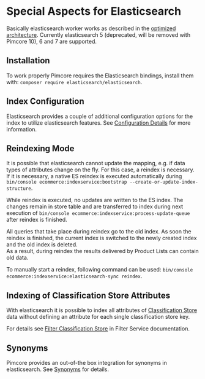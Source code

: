 # Special Aspects for Elasticsearch
Basically elasticsearch worker works as described in the [optimized architecture](../README.md). 
Currently elasticsearch 5 (deprecated, will be removed with Pimcore 10), 6 and 7 are supported. 

## Installation
To work properly Pimcore requires the Elasticsearch bindings, install them with: `composer require elasticsearch/elasticsearch`.

## Index Configuration
Elasticsearch provides a couple of additional configuration options for the index to utilize elasticsearch features. 
See [Configuration Details](01_Configuration_Details.md) for more information. 

## Reindexing Mode
It is possible that elasticsearch cannot update the mapping, e.g. if data types of attributes change on the fly. 
For this case, a reindex is necessary. If it is necessary, a native ES reindex is executed automatically during
`bin/console ecommerce:indexservice:bootstrap --create-or-update-index-structure`.

While reindex is executed, no updates are written to the ES index. The changes remain in store table and are transferred
to index during next execution of `bin/console ecommerce:indexservice:process-update-queue` after reindex is finished. 

All queries that take place during reindex go to the old index. As soon the reindex is finished, the current index is switched 
to the newly created index and the old index is deleted.  
As a result, during reindex the results delivered by Product Lists can contain old data. 

To manually start a reindex, following command can be used: `bin/console ecommerce:indexservice:elasticsearch-sync reindex`. 

## Indexing of Classification Store Attributes

With elasticsearch it is possible to index all attributes of [Classification Store](../../../../05_Objects/01_Object_Classes/01_Data_Types/15_Classification_Store.md) 
data without defining an attribute for each single classification store key.   

For details see [Filter Classification Store](../../../07_Filter_Service/03_Elastic_Search/01_Filter_Classification_Store.md) 
in Filter Service documentation. 

## Synonyms 
Pimcore provides an out-of-the box integration for synonyms in elasticsearch. 
See [Synonyms](./02_Synonyms.md) for details. 